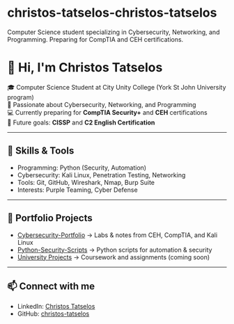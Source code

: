 # christos-tatselos-christos-tatselos
Computer Science student specializing in Cybersecurity, Networking, and Programming. Preparing for CompTIA and CEH certifications.
# 👋 Hi, I'm Christos Tatselos

🎓 Computer Science Student at City Unity College (York St John University program)  
🔐 Passionate about Cybersecurity, Networking, and Programming  
💻 Currently preparing for **CompTIA Security+** and **CEH** certifications  
🚀 Future goals: **CISSP** and **C2 English Certification**  

---

## 🔧 Skills & Tools
- Programming: Python (Security, Automation)
- Cybersecurity: Kali Linux, Penetration Testing, Networking
- Tools: Git, GitHub, Wireshark, Nmap, Burp Suite
- Interests: Purple Teaming, Cyber Defense

---

## 📂 Portfolio Projects
- [Cybersecurity-Portfolio](#) → Labs & notes from CEH, CompTIA, and Kali Linux
- [Python-Security-Scripts](#) → Python scripts for automation & security
- [University Projects](#) → Coursework and assignments (coming soon)

---

## 📫 Connect with me
- LinkedIn: [Christos Tatselos](https://www.linkedin.com/in/christos-tatselos-a6306b161/)
- GitHub: [christos-tatselos](https://github.com/christos-tatselos)
